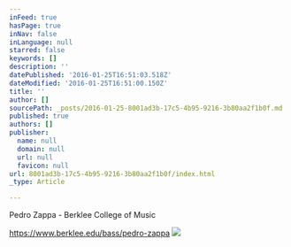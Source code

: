 ```yaml
---
inFeed: true
hasPage: true
inNav: false
inLanguage: null
starred: false
keywords: []
description: ''
datePublished: '2016-01-25T16:51:03.518Z'
dateModified: '2016-01-25T16:51:00.150Z'
title: ''
author: []
sourcePath: _posts/2016-01-25-8001ad3b-17c5-4b95-9216-3b80aa2f1b0f.md
published: true
authors: []
publisher:
  name: null
  domain: null
  url: null
  favicon: null
url: 8001ad3b-17c5-4b95-9216-3b80aa2f1b0f/index.html
_type: Article

---
```

Pedro Zappa - Berklee College of Music

https://www.berklee.edu/bass/pedro-zappa
![](https://the-grid-user-content.s3-us-west-2.amazonaws.com/18df0b01-444e-4c6a-bac5-115dba85d550.gif)
